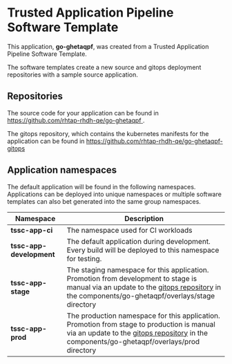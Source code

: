 # Trusted Application Pipeline Software Template

This application, **go-ghetaqpf**, was created from a Trusted Application Pipeline Software Template.

The software templates create a new source and gitops deployment repositories with a sample source application. 

## Repositories

The source code for your application can be found in [https://github.com/rhtap-rhdh-qe/go-ghetaqpf ](https://github.com/rhtap-rhdh-qe/go-ghetaqpf ).
 
The gitops repository, which contains the kubernetes manifests for the application can be found in 
[https://github.com/rhtap-rhdh-qe/go-ghetaqpf-gitops ](https://github.com/rhtap-rhdh-qe/go-ghetaqpf-gitops ) 

## Application namespaces 

The default application will be found in the following namespaces. Applications can be deployed into unique namespaces or multiple software templates can also bet generated into the same group namespaces.  

|  Namespace   |  Description   |  
| -------- | -------- |
| **tssc-app-ci** | The namespace used for CI workloads |
| **tssc-app-development** | The default application during development. Every build will be deployed to this namespace for testing. |
| **tssc-app-stage** | The staging namespace for this application. Promotion from development to stage is manual via an update to the [gitops repository](https://github.com/rhtap-rhdh-qe/go-ghetaqpf-gitops ) in the components/go-ghetaqpf/overlays/stage directory |
| **tssc-app-prod** | The production namespace for this application. Promotion from stage to production is manual via an update to the [gitops repository](https://github.com/rhtap-rhdh-qe/go-ghetaqpf-gitops ) in the components/go-ghetaqpf/overlays/prod directory |